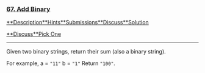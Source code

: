 ### [67. Add Binary](https://leetcode.com/problems/add-binary/description/)

[**Description](https://leetcode.com/problems/add-binary/description/)[**Hints](https://leetcode.com/problems/add-binary/hints/)[**Submissions](https://leetcode.com/problems/add-binary/submissions/)[**Discuss](https://leetcode.com/problems/add-binary/discuss/)[**Solution](https://leetcode.com/problems/add-binary/solution/)

[**Discuss](https://discuss.leetcode.com/category/75)[**Pick One](https://leetcode.com/problems/random-one-question/)

------

Given two binary strings, return their sum (also a binary string).

For example,
a = `"11"`
b = `"1"`
Return `"100"`.

